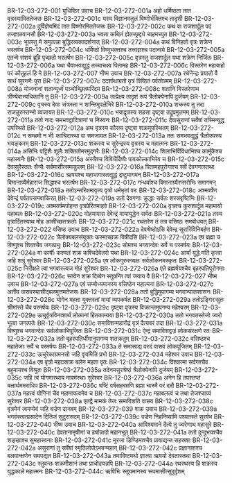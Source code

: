 BR-12-03-272-001	युधिष्ठिर उवाच
BR-12-03-272-001a	अहो धर्मिष्ठता तात वृत्रस्यामिततेजसः
BR-12-03-272-001c	यस्य विज्ञानमतुलं विष्णोर्भक्तिश्च तादृशी
BR-12-03-272-002a	दुर्विज्ञेयमिदं तात विष्णोरमिततेजसः
BR-12-03-272-002c	कथं वा राजशार्दूल पदं तज्ज्ञातवानसौ
BR-12-03-272-003a	भवता कथितं ह्येतच्छ्रद्दधे चाहमच्युत
BR-12-03-272-003c	भूयस्तु मे समुत्पन्ना बुद्धिरव्यक्तदर्शनात्
BR-12-03-272-004a	कथं विनिहतो वृत्रः शक्रेण भरतर्षभ
BR-12-03-272-004c	धर्मिष्ठो विष्णुभक्तश्च तत्त्वज्ञश्च पदान्वये
BR-12-03-272-005a	एतन्मे संशयं ब्रूहि पृच्छतो भरतर्षभ
BR-12-03-272-005c	वृत्रस्तु राजशार्दूल यथा शक्रेण निर्जितः
BR-12-03-272-006a	यथा चैवाभवद्युद्धं तच्चाचक्ष्व पितामह
BR-12-03-272-006c	विस्तरेण महाबाहो परं कौतूहलं हि मे
BR-12-03-272-007	भीष्म उवाच
BR-12-03-272-007a	रथेनेन्द्रः प्रयातो वै सार्धं सुरगणैः पुरा
BR-12-03-272-007c	ददर्शाथाग्रतो वृत्रं विष्ठितं पर्वतोपमम्
BR-12-03-272-008a	योजनानां शतान्यूर्ध्वं पञ्चोच्छ्रितमरिंदम
BR-12-03-272-008c	शतानि विस्तरेणाथ त्रीण्येवाभ्यधिकानि तु
BR-12-03-272-009a	तत्प्रेक्ष्य तादृशं रूपं त्रैलोक्येनापि दुर्जयम्
BR-12-03-272-009c	वृत्रस्य देवाः संत्रस्ता न शान्तिमुपलेभिरे
BR-12-03-272-010a	शक्रस्य तु तदा राजन्नूरुस्तम्भो व्यजायत
BR-12-03-272-010c	भयाद्वृत्रस्य सहसा दृष्ट्वा तद्रूपमुत्तमम्
BR-12-03-272-011a	ततो नादः समभवद्वादित्राणां च निस्वनः
BR-12-03-272-011c	देवासुराणां सर्वेषां तस्मिन्युद्ध उपस्थिते
BR-12-03-272-012a	अथ वृत्रस्य कौरव्य दृष्ट्वा शक्रमुपस्थितम्
BR-12-03-272-012c	न सम्भ्रमो न भीः काचिदास्था वा समजायत
BR-12-03-272-013a	ततः समभवद्युद्धं त्रैलोक्यस्य भयङ्करम्
BR-12-03-272-013c	शक्रस्य च सुरेन्द्रस्य वृत्रस्य च महात्मनः
BR-12-03-272-014a	असिभिः पट्टिशैः शूलैः शक्तितोमरमुद्गरैः
BR-12-03-272-014c	शिलाभिर्विविधाभिश्च कार्मुकैश्च महास्वनैः
BR-12-03-272-015a	अस्त्रैश्च विविधैर्दिव्यैः पावकोल्काभिरेव च
BR-12-03-272-015c	देवासुरैस्ततः सैन्यैः सर्वमासीत्समाकुलम्
BR-12-03-272-016a	पितामहपुरोगाश्च सर्वे देवगणास्तथा
BR-12-03-272-016c	ऋषयश्च महाभागास्तद्युद्धं द्रष्टुमागमन्
BR-12-03-272-017a	विमानाग्र्यैर्महाराज सिद्धाश्च भरतर्षभ
BR-12-03-272-017c	गन्धर्वाश्च विमानाग्र्यैरप्सरोभिः समागमन्
BR-12-03-272-018a	ततोऽन्तरिक्षमावृत्य वृत्रो धर्मभृतां वरः
BR-12-03-272-018c	अश्मवर्षेण देवेन्द्रं पर्वतात्समवाकिरत्
BR-12-03-272-019a	ततो देवगणाः क्रुद्धाः सर्वतः शस्त्रवृष्टिभिः
BR-12-03-272-019c	अश्मवर्षमपोहन्त वृत्रप्रेरितमाहवे
BR-12-03-272-020a	वृत्रश्च कुरुशार्दूल महामायो महाबलः
BR-12-03-272-020c	मोहयामास देवेन्द्रं मायायुद्धेन सर्वतः
BR-12-03-272-021a	तस्य वृत्रार्दितस्याथ मोह आसीच्छतक्रतोः
BR-12-03-272-021c	रथंतरेण तं तत्र वसिष्ठः समबोधयत्
BR-12-03-272-022	वसिष्ठ उवाच
BR-12-03-272-022a	देवश्रेष्ठोऽसि देवेन्द्र सुरारिविनिबर्हण
BR-12-03-272-022c	त्रैलोक्यबलसंयुक्तः कस्माच्छक्र विषीदसि
BR-12-03-272-023a	एष ब्रह्मा च विष्णुश्च शिवश्चैव जगत्प्रभुः
BR-12-03-272-023c	सोमश्च भगवान्देवः सर्वे च परमर्षयः
BR-12-03-272-024a	मा कार्षीः कश्मलं शक्र कश्चिदेवेतरो यथा
BR-12-03-272-024c	आर्यां युद्धे मतिं कृत्वा जहि शत्रुं सुरेश्वर
BR-12-03-272-025a	एष लोकगुरुस्त्र्यक्षः सर्वलोकनमस्कृतः
BR-12-03-272-025c	निरीक्षते त्वां भगवांस्त्यज मोहं सुरेश्वर
BR-12-03-272-026a	एते ब्रह्मर्षयश्चैव बृहस्पतिपुरोगमाः
BR-12-03-272-026c	स्तवेन शक्र दिव्येन स्तुवन्ति त्वां जयाय वै
BR-12-03-272-027	भीष्म उवाच
BR-12-03-272-027a	एवं सम्बोध्यमानस्य वसिष्ठेन महात्मना
BR-12-03-272-027c	अतीव वासवस्यासीद्बलमुत्तमतेजसः
BR-12-03-272-028a	ततो बुद्धिमुपागम्य भगवान्पाकशासनः
BR-12-03-272-028c	योगेन महता युक्तस्तां मायां व्यपकर्षत
BR-12-03-272-029a	ततोऽङ्गिरःसुतः श्रीमांस्ते चैव परमर्षयः
BR-12-03-272-029c	दृष्ट्वा वृत्रस्य विक्रान्तमुपगम्य महेश्वरम्
BR-12-03-272-029e	ऊचुर्वृत्रविनाशार्थं लोकानां हितकाम्यया
BR-12-03-272-030a	ततो भगवतस्तेजो ज्वरो भूत्वा जगत्पतेः
BR-12-03-272-030c	समाविशन्महारौद्रं वृत्रं दैत्यवरं तदा
BR-12-03-272-031a	विष्णुश्च भगवान्देवः सर्वलोकाभिपूजितः
BR-12-03-272-031c	ऐन्द्रं समाविशद्वज्रं लोकसंरक्षणे रतः
BR-12-03-272-032a	ततो बृहस्पतिर्धीमानुपागम्य शतक्रतुम्
BR-12-03-272-032c	वसिष्ठश्च महातेजाः सर्वे च परमर्षयः
BR-12-03-272-033a	ते समासाद्य वरदं वासवं लोकपूजितम्
BR-12-03-272-033c	ऊचुरेकाग्रमनसो जहि वृत्रमिति प्रभो
BR-12-03-272-034	महेश्वर उवाच
BR-12-03-272-034a	एष वृत्रो महाञ्शक्र बलेन महता वृतः
BR-12-03-272-034c	विश्वात्मा सर्वगश्चैव बहुमायश्च विश्रुतः
BR-12-03-272-035a	तदेनमसुरश्रेष्ठं त्रैलोक्येनापि दुर्जयम्
BR-12-03-272-035c	जहि त्वं योगमास्थाय मावमंस्थाः सुरेश्वर
BR-12-03-272-036a	अनेन हि तपस्तप्तं बलार्थममराधिप
BR-12-03-272-036c	षष्टिं वर्षसहस्राणि ब्रह्मा चास्मै वरं ददौ
BR-12-03-272-037a	महत्त्वं योगिनां चैव महामायत्वमेव च
BR-12-03-272-037c	महाबलत्वं च तथा तेजश्चाग्र्यं सुरेश्वर
BR-12-03-272-038a	एतद्वै मामकं तेजः समाविशति वासव
BR-12-03-272-038c	वृत्रमेनं त्वमप्येवं जहि वज्रेण दानवम्
BR-12-03-272-039	शक्र उवाच
BR-12-03-272-039a	भगवंस्त्वत्प्रसादेन दितिजं सुदुरासदम्
BR-12-03-272-039c	वज्रेण निहनिष्यामि पश्यतस्ते सुरर्षभ
BR-12-03-272-040	भीष्म उवाच
BR-12-03-272-040a	आविश्यमाने दैत्ये तु ज्वरेणाथ महासुरे
BR-12-03-272-040c	देवतानामृषीणां च हर्षान्नादो महानभूत्
BR-12-03-272-041a	ततो दुन्दुभयश्चैव शङ्खाश्च सुमहास्वनाः
BR-12-03-272-041c	मुरजा डिण्डिमाश्चैव प्रावाद्यन्त सहस्रशः
BR-12-03-272-042a	असुराणां तु सर्वेषां स्मृतिलोपोऽभवन्महान्
BR-12-03-272-042c	प्रज्ञानाशश्च बलवान्क्षणेन समपद्यत
BR-12-03-272-043a	तमाविष्टमथो ज्ञात्वा ऋषयो देवतास्तथा
BR-12-03-272-043c	स्तुवन्तः शक्रमीशानं तथा प्राचोदयन्नपि
BR-12-03-272-044a	रथस्थस्य हि शक्रस्य युद्धकाले महात्मनः
BR-12-03-272-044c	ऋषिभिः स्तूयमानस्य रूपमासीत्सुदुर्दृशम्

